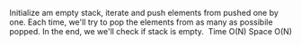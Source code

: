 Initialize am empty stack,
iterate and push elements from pushed one by one.
Each time, we'll try to pop the elements from as many as possibile popped.
In the end, we we'll check if stack is empty.
​
Time O(N)
Space O(N)
​